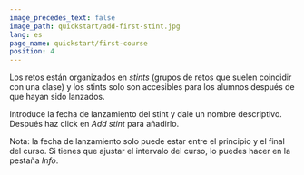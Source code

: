 ```yaml
---
image_precedes_text: false
image_path: quickstart/add-first-stint.jpg
lang: es
page_name: quickstart/first-course
position: 4
---
```


Los retos están organizados en *stints* (grupos de retos que suelen coincidir con una clase) y los stints solo son accesibles para los alumnos después de que hayan sido lanzados.

Introduce la fecha de lanzamiento del stint y dale un nombre descriptivo.
Después haz click en *Add stint* para añadirlo.

Nota: la fecha de lanzamiento solo puede estar entre el principio y el final del curso.
Si tienes que ajustar el intervalo del curso, lo puedes hacer en la pestaña *Info*.
